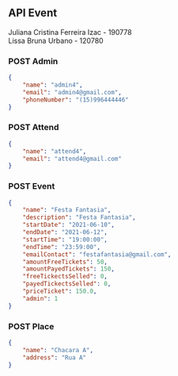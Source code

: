 ## API Event
Juliana Cristina Ferreira Izac - 190778<br>
Lissa Bruna Urbano - 120780

### POST Admin
```json
{
    "name": "admin4",
    "email": "admin4@gmail.com",
    "phoneNumber": "(15)996444446"
}
```

### POST Attend
```json
{
    "name": "attend4",
    "email": "attend4@gmail.com"
}
```

### POST Event
```json
{
    "name": "Festa Fantasia",
    "description": "Festa Fantasia",
    "startDate": "2021-06-10",
    "endDate": "2021-06-12",
    "startTime": "19:00:00",
    "endTime": "23:59:00",
    "emailContact": "festafantasia@gmail.com",
    "amountFreeTickets": 50,
    "amountPayedTickets": 150,
    "freeTickectsSelled": 0,
    "payedTickectsSelled": 0,
    "priceTicket": 150.0,
    "admin": 1
}
```

### POST Place
```json
{
    "name": "Chacara A",
    "address": "Rua A"
}
```

